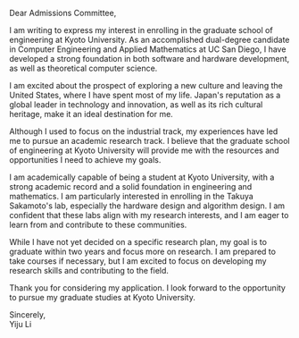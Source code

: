 Dear Admissions Committee,

I am writing to express my interest in enrolling in the graduate school of engineering at Kyoto University. As an accomplished dual-degree candidate in Computer Engineering and Applied Mathematics at UC San Diego, I have developed a strong foundation in both software and hardware development, as well as theoretical computer science.

I am excited about the prospect of exploring a new culture and leaving the United States, where I have spent most of my life. Japan's reputation as a global leader in technology and innovation, as well as its rich cultural heritage, make it an ideal destination for me.

Although I used to focus on the industrial track, my experiences have led me to pursue an academic research track. I believe that the graduate school of engineering at Kyoto University will provide me with the resources and opportunities I need to achieve my goals.

I am academically capable of being a student at Kyoto University, with a strong academic record and a solid foundation in engineering and mathematics. I am particularly interested in enrolling in the Takuya Sakamoto's lab, especially the hardware design and algorithm design. I am confident that these labs align with my research interests, and I am eager to learn from and contribute to these communities.

While I have not yet decided on a specific research plan, my goal is to graduate within two years and focus more on research. I am prepared to take courses if necessary, but I am excited to focus on developing my research skills and contributing to the field.

Thank you for considering my application. I look forward to the opportunity to pursue my graduate studies at Kyoto University.

Sincerely,  
Yiju Li
